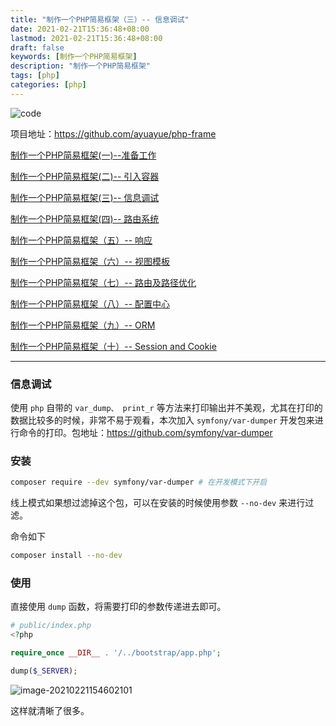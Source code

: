 ```yaml
---
title: "制作一个PHP简易框架（三）-- 信息调试"
date: 2021-02-21T15:36:48+08:00
lastmod: 2021-02-21T15:36:48+08:00
draft: false
keywords: [制作一个PHP简易框架]
description: "制作一个PHP简易框架"
tags: [php]
categories: [php]
---
```


![code](https://images.pexels.com/photos/270557/pexels-photo-270557.jpeg?auto=compress&cs=tinysrgb&dpr=2&w=500)

项目地址：https://github.com/ayuayue/php-frame

[制作一个PHP简易框架(一)--准备工作](https://blog.caoayu.top/post/php-frame01)

[制作一个PHP简易框架(二)-- 引入容器](https://blog.caoayu.top/post/php-frame02)

[制作一个PHP简易框架(三)-- 信息调试](https://blog.caoayu.top/post/php-frame03)

[制作一个PHP简易框架(四)-- 路由系统](https://blog.caoayu.top/post/php-frame04)

[制作一个PHP简易框架（五）-- 响应](https://blog.caoayu.top/post/php-frame05)

[制作一个PHP简易框架（六）-- 视图模板](https://blog.caoayu.top/post/php-frame06)

[制作一个PHP简易框架（七）-- 路由及路径优化](https://blog.caoayu.top/post/php-frame07)

[制作一个PHP简易框架（八）-- 配置中心](https://blog.caoayu.top/post/php-frame08)

[制作一个PHP简易框架（九）-- ORM](https://blog.caoayu.top/post/php-frame09)

[制作一个PHP简易框架（十）-- Session and Cookie](https://blog.caoayu.top/post/php-frame10)

----

### 信息调试

使用 `php` 自带的 `var_dump、 print_r` 等方法来打印输出并不美观，尤其在打印的数据比较多的时候，非常不易于观看，本次加入 `symfony/var-dumper` 开发包来进行命令的打印。包地址：https://github.com/symfony/var-dumper

### 安装

```bash
composer require --dev symfony/var-dumper # 在开发模式下开启
```

线上模式如果想过滤掉这个包，可以在安装的时候使用参数 `--no-dev` 来进行过滤。

命令如下

```bash
composer install --no-dev
```

### 使用

直接使用 `dump` 函数，将需要打印的参数传递进去即可。

```php
# public/index.php
<?php

require_once __DIR__ . '/../bootstrap/app.php';

dump($_SERVER);
```

![image-20210221154602101](https://cdn.jsdelivr.net/gh/ayuayue/cdn/img/image-20210221154602101.png)

这样就清晰了很多。
